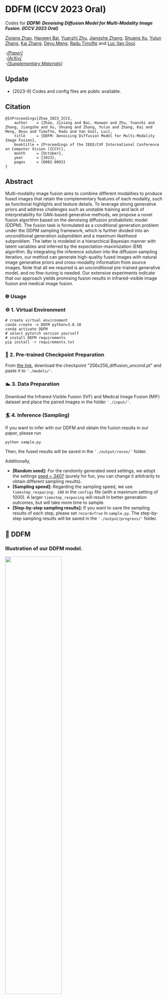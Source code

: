 # DDFM (ICCV 2023 Oral)

Codes for ***DDFM: Denoising Diffusion Model for Multi-Modality Image Fusion. (ICCV 2023 Oral)***

[Zixiang Zhao](https://zhaozixiang1228.github.io/), [Haowen Bai](), [Yuanzhi Zhu](https://yuanzhi-zhu.github.io/about/), [Jiangshe Zhang](http://gr.xjtu.edu.cn/web/jszhang), [Shuang Xu](https://shuangxu96.github.io/), [Yulun Zhang](https://yulunzhang.com/), [Kai Zhang](https://cszn.github.io/), [Deyu Meng](https://gr.xjtu.edu.cn/en/web/dymeng), [Radu Timofte](https://www.informatik.uni-wuerzburg.de/computervision/home/) and [Luc Van Gool](https://vision.ee.ethz.ch/people-details.OTAyMzM=.TGlzdC8zMjQ4LC0xOTcxNDY1MTc4.html).

-[*[Paper]*](https://openaccess.thecvf.com/content/ICCV2023/html/Zhao_DDFM_Denoising_Diffusion_Model_for_Multi-Modality_Image_Fusion_ICCV_2023_paper.html)   
-[*[ArXiv]*](https://arxiv.org/abs/2303.06840)   
-[*[Supplementary Materials]*](https://openaccess.thecvf.com/content/ICCV2023/supplemental/Zhao_DDFM_Denoising_Diffusion_ICCV_2023_supplemental.pdf)   

## Update

- [2023-9] Codes and config files are public available.

## Citation

```
@InProceedings{Zhao_2023_ICCV,
    author    = {Zhao, Zixiang and Bai, Haowen and Zhu, Yuanzhi and Zhang, Jiangshe and Xu, Shuang and Zhang, Yulun and Zhang, Kai and Meng, Deyu and Timofte, Radu and Van Gool, Luc},
    title     = {DDFM: Denoising Diffusion Model for Multi-Modality Image Fusion},
    booktitle = {Proceedings of the IEEE/CVF International Conference on Computer Vision (ICCV)},
    month     = {October},
    year      = {2023},
    pages     = {8082-8093}
}
```

## Abstract

Multi-modality image fusion aims to combine different modalities to produce fused images that retain the complementary features of each modality, such as functional highlights and texture details. To leverage strong generative priors and address challenges such as unstable training and lack of interpretability for GAN-based generative methods, we propose a novel fusion algorithm based on the denoising diffusion probabilistic model (DDPM). The fusion task is formulated as a conditional generation problem under the DDPM sampling framework, which is further divided into an unconditional generation subproblem and a maximum likelihood subproblem. The latter is modeled in a hierarchical Bayesian manner with latent variables and inferred by the expectation-maximization (EM) algorithm. By integrating the inference solution into the diffusion sampling iteration, our method can generate high-quality fused images with natural image generative priors and cross-modality information from source images. Note that all we required is an unconditional pre-trained generative model, and no fine-tuning is needed. Our extensive experiments indicate that our approach yields promising fusion results in infrared-visible image fusion and medical image fusion.

### 🌐 Usage

### ⚙ 1. Virtual Environment

```
# create virtual environment
conda create -n DDFM python=3.8.10
conda activate DDFM
# select pytorch version yourself
# install DDFM requirements
pip install -r requirements.txt
```

### 📃 2. Pre-trained Checkpoint Preparation

From [the link](https://github.com/openai/guided-diffusion), download the checkpoint "256x256_diffusion_uncond.pt" and paste it to ``'./models/'``.

### 🏊 3. Data Preparation

Download the Infrared-Visible Fusion (IVF) and Medical Image Fusion (MIF) dataset and place the paired images in the folder ``'./input/'``.

### 🏄 4. Inference (Sampling)

If you want to infer with our DDFM and obtain the fusion results in our paper, please run

```
python sample.py
```

Then, the fused results will be saved in the ``'./output/recon/'`` folder.

Additionally,

- **[Random seed]:** For the randomly generated seed settings, we adopt the settings [seed = 3407](https://arxiv.org/abs/2109.08203) (purely for fun, you can change it arbitrarily to obtain different sampling results).
- **[Sampling speed]:** Regarding the sampling speed, we use ``timestep_respacing: 100`` in the ``configs`` file (with a maximum setting of 1000). A larger ``timestep_respacing`` will result in better generation outcomes, but will take more time to sample.
- **[Step-by-step sampling results]:** If you want to save the sampling results of each step, please set ``record=True`` in ``sample.py``. The step-by-step sampling results will be saved in the ``'./output/progress/'`` folder.

## 🙌 DDFM

### Illustration of our DDFM model.

<img src="image//Workflow1.png" width="60%" align=center />

### Detail of DDFM.

<img src="image//Workflow2.png" width="60%" align=center />

<img src="image//Algorithm1.png" width="60%" align=center />

### Qualitative fusion results.

<img src="image//IVF1.png" width="100%" align=center />

<img src="image//IVF2.png" width="100%" align=center />

<img src="image//MIF.png" width="60%" align=center />

### Quantitative fusion results.

Infrared-Visible Image Fusion

<img src="image//Quantitative_IVF.png" width="100%" align=center />

Medical Image Fusion

<img src="image//Quantitative_MIF.png" width="60%" align=center />

## 📖 Related Work

- Zixiang Zhao, Haowen Bai, Jiangshe Zhang, Yulun Zhang, Kai Zhang, Shuang Xu, Dongdong Chen, Radu Timofte, Luc Van Gool. *Equivariant Multi-Modality Image Fusion.* **arXiv:2305.11443**, https://arxiv.org/abs/2305.11443
- Zixiang Zhao, Haowen Bai, Jiangshe Zhang, Yulun Zhang, Shuang Xu, Zudi Lin, Radu Timofte, Luc Van Gool.
  *CDDFuse: Correlation-Driven Dual-Branch Feature Decomposition for Multi-Modality Image Fusion.* **CVPR 2023**, https://arxiv.org/abs/2211.14461
- Zixiang Zhao, Shuang Xu, Chunxia Zhang, Junmin Liu, Jiangshe Zhang and Pengfei Li. *DIDFuse: Deep Image Decomposition for Infrared and Visible Image Fusion.* **IJCAI 2020**, https://www.ijcai.org/Proceedings/2020/135.
- Zixiang Zhao, Shuang Xu, Jiangshe Zhang, Chengyang Liang, Chunxia Zhang and Junmin Liu. *Efficient and Model-Based Infrared and Visible Image Fusion via Algorithm Unrolling.* **IEEE Transactions on Circuits and Systems for Video Technology 2021**, https://ieeexplore.ieee.org/document/9416456.
- Zixiang Zhao, Jiangshe Zhang, Haowen Bai, Yicheng Wang, Yukun Cui, Lilun Deng, Kai Sun, Chunxia Zhang, Junmin Liu, Shuang Xu. *Deep Convolutional Sparse Coding Networks for Interpretable Image Fusion.* **CVPR Workshop 2023**. https://robustart.github.io/long_paper/26.pdf.
- Zixiang Zhao, Shuang Xu, Chunxia Zhang, Junmin Liu, Jiangshe Zhang. *Bayesian fusion for infrared and visible images.* **Signal Processing**, https://doi.org/10.1016/j.sigpro.2020.107734.
